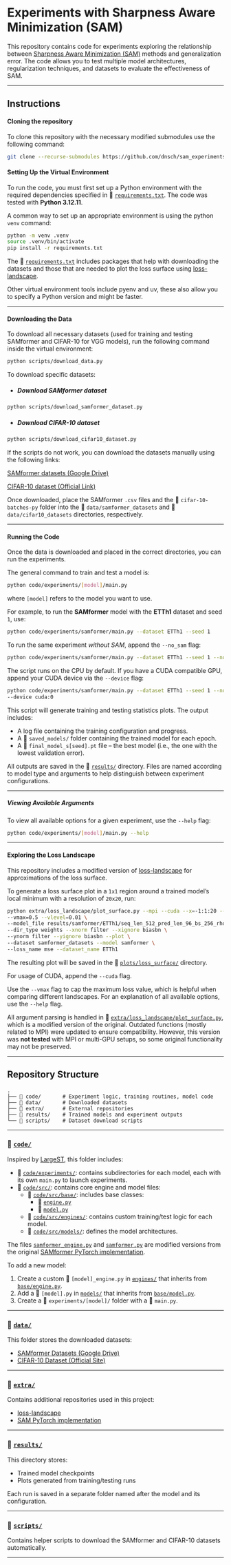 # Experiments with Sharpness Aware Minimization (SAM)

This repository contains code for experiments exploring the relationship between [Sharpness Aware Minimization (SAM)](https://arxiv.org/abs/2010.01412) methods and generalization error. The code allows you to test multiple model architectures, regularization techniques, and datasets to evaluate the effectiveness of SAM.

---

## Instructions

#### Cloning the repository

To clone this repository with the necessary modified submodules use the
following command:

```bash
git clone --recurse-submodules https://github.com/dnsch/sam_experiments.git
```

#### Setting Up the Virtual Environment

To run the code, you must first set up a Python environment with the required dependencies specified in 📄 [`requirements.txt`](requirements.txt). The code was tested with **Python 3.12.11**.

A common way to set up an appropriate environment is using the python `venv` command:

```bash
python -m venv .venv
source .venv/bin/activate
pip install -r requirements.txt
```

The 📄 [`requirements.txt`](requirements.txt) includes packages that help with downloading the datasets
and those that are needed to plot the loss surface using [loss-landscape](https://github.com/tomgoldstein/loss-landscape).

Other virtual environment tools include pyenv and uv, these also allow you to specify a Python version and might be faster.

---

#### Downloading the Data

To download all necessary datasets (used for training and testing SAMformer and CIFAR-10 for VGG models), run the following command inside the virtual environment:

```bash
python scripts/download_data.py
```

To download specific datasets:

* ##### Download SAMformer dataset

```bash
python scripts/download_samformer_dataset.py
```

* ##### Download CIFAR-10 dataset

```bash
python scripts/download_cifar10_dataset.py
```

If the scripts do not work, you can download the datasets manually using the following links:

[SAMformer datasets (Google Drive)](https://drive.google.com/uc?id=1alE33S1GmP5wACMXaLu50rDIoVzBM4ik)

[CIFAR-10 dataset (Official Link)](https://www.cs.toronto.edu/~kriz/cifar-10-python.tar.gz)

Once downloaded, place the SAMformer ```.csv``` files and the 📁 ```cifar-10-batches-py``` folder into the 📁 ```data/samformer_datasets``` and 📁 ```data/cifar10_datasets``` directories, respectively.

---

#### Running the Code

Once the data is downloaded and placed in the correct directories, you can run the experiments.

The general command to train and test a model is:

```bash
python code/experiments/[model]/main.py
```

where `[model]` refers to the model you want to use.

For example, to run the **SAMformer** model with the **ETTh1** dataset and seed `1`, use:

```bash
python code/experiments/samformer/main.py --dataset ETTh1 --seed 1
```

To run the same experiment *without SAM*, append the `--no_sam` flag:

```bash
python code/experiments/samformer/main.py --dataset ETTh1 --seed 1 --no_sam
```

The script runs on the CPU by default. If you have a CUDA compatible GPU, append your CUDA device via the `--device` flag:

```bash
python code/experiments/samformer/main.py --dataset ETTh1 --seed 1 --no_sam
--device cuda:0
```

This script will generate training and testing statistics plots. The output includes:

* A log file containing the training configuration and progress.
* A 📁 `saved_models/` folder containing the trained model for each epoch.
* A 📄 `final_model_s[seed].pt` file – the best model (i.e., the one with the lowest validation error).

All outputs are saved in the 📁 [`results/`](results/) directory. Files are named according to model type and arguments to help distinguish between experiment configurations.

---

##### Viewing Available Arguments

To view all available options for a given experiment, use the `--help` flag:

```bash
python code/experiments/[model]/main.py --help
```

---

#### Exploring the Loss Landscape

This repository includes a modified version of [loss-landscape](https://github.com/tomgoldstein/loss-landscape) for approximations of the loss surface.

To generate a loss surface plot in a `1x1` region around a trained model’s local minimum with a resolution of `20x20`, run:

```bash
python extra/loss_landscape/plot_surface.py --mpi --cuda --x=-1:1:20 --y=-1:1:20 \
--vmax=0.5 --vlevel=0.01 \
--model_file results/samformer/ETTh1/seq_len_512_pred_len_96_bs_256_rho_0.5/final_model_s1.pt \
--dir_type weights --xnorm filter --xignore biasbn \
--ynorm filter --yignore biasbn --plot \
--dataset samformer_datasets --model samformer \
--loss_name mse --dataset_name ETTh1
```

The resulting plot will be saved in the 📁 [`plots/loss_surface/`](plots/loss_surface/) directory.

For usage of CUDA, append the `--cuda` flag.

Use the `--vmax` flag to cap the maximum loss value, which is helpful when comparing different landscapes. For an explanation of all available options, use the `--help` flag.

All argument parsing is handled in 📄 [`extra/loss_landscape/plot_surface.py`](extra/loss_landscape/plot_surface.py), which is a modified version of the original. Outdated functions (mostly related to MPI) were updated to ensure compatibility. However, this version was **not tested** with MPI or multi-GPU setups, so some original functionality may not be preserved.

---

## Repository Structure

```
.
├── 📁 code/       # Experiment logic, training routines, model code  
├── 📁 data/       # Downloaded datasets  
├── 📁 extra/      # External repositories  
├── 📁 results/    # Trained models and experiment outputs  
└── 📁 scripts/    # Dataset download scripts  
```

---

### 📁 [`code/`](code/)

Inspired by [LargeST](https://github.com/liuxu77/LargeST), this folder includes:

* 📁 [`code/experiments/`](code/experiments/): contains subdirectories for each model, each with its own `main.py` to launch experiments.
* 📁 [`code/src/`](code/src/): contains core engine and model files:
  * 📁 [`code/src/base/`](code/src/base/): includes base classes:
    * 📄 [`engine.py`](code/src/base/engine.py)
    * 📄 [`model.py`](code/src/base/model.py)
  * 📁 [`code/src/engines/`](code/src/engines/): contains custom training/test logic for each model.
  * 📁 [`code/src/models/`](code/src/models/): defines the model architectures.

The files [`samformer_engine.py`](code/src/engines/samformer_engine.py) and [`samformer.py`](code/src/models/samformer.py) are modified versions from the original [SAMformer PyTorch implementation](https://github.com/romilbert/samformer/tree/main/samformer_pytorch).

To add a new model:

1. Create a custom 📄 `[model]_engine.py` in [`engines/`](code/src/engines/) that inherits from [`base/engine.py`](code/src/base/engine.py).
2. Add a 📄 `[model].py` in [`models/`](code/src/models/) that inherits from [`base/model.py`](code/src/base/model.py).
3. Create a 📁 `experiments/[model]/` folder with a 📄 `main.py`.

---

### 📁 [`data/`](data/)

This folder stores the downloaded datasets:

* [SAMformer Datasets (Google Drive)](https://drive.google.com/uc?id=1alE33S1GmP5wACMXaLu50rDIoVzBM4ik)
* [CIFAR-10 Dataset (Official Site)](https://www.cs.toronto.edu/~kriz/cifar-10-python.tar.gz)

---

### 📁 [`extra/`](extra/)

Contains additional repositories used in this project:

* [loss-landscape](https://github.com/tomgoldstein/loss-landscape)
* [SAM PyTorch implementation](https://github.com/davda54/sam)

---

### 📁 [`results/`](results/)

This directory stores:

* Trained model checkpoints
* Plots generated from training/testing runs

Each run is saved in a separate folder named after the model and its configuration.

---

### 📁 [`scripts/`](scripts/)

Contains helper scripts to download the SAMformer and CIFAR-10 datasets automatically.

---
